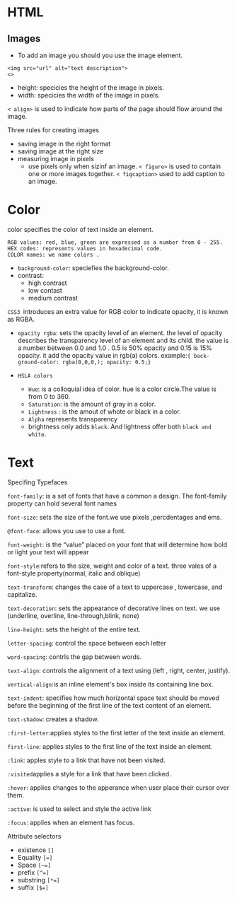 # HTML
## Images
- To add an image you should you use the image element.
```
<img src="url" alt="text description">
<>
```

- height: specicies the height of the image in pixels.
- width: specicies the width of the image in pixels. 

`< align>` is used to indicate how parts of the page should flow around the image.

Three rules for creating images
- saving image in the right format
- saving image at the right size
- measuring image in pixels
  - use pixels only when sizinf an image.
  `< figure>` is used to contain one or more images together.
  `< figcaption>` used to add caption to an image.
 
 # Color
 color specifies the color of text inside an element.
 ```
 RGB values: red, blue, green are expressed as a number from 0 - 255.
 HEX codes: represents values in hexadecimal code.
 COLOR names: we name colors .
 ``` 
 - `background-color`: speciefies the background-color.
 - contrast: 
    - high contrast
    - low contast
    - medium contrast

`CSS3 `introduces an extra value for RGB color to indicate opacity, it is known as RGBA.

 - `opacity rgba`: sets the opacity level of an element. the level of opacity describes the transparency level of an element and its child. the value is a number between 0.0 and 1.0 . 0.5 is 50% opacity and 0.15 is 15% opacity. it add the opacity value in rgb(a) colors.
 example:`{ back-ground-color: rgba(0,0,0,);
          opacity: 0.5;}`

 - `HSLA colors`
   - `Hue`: is a colloquial idea of color. hue is a color circle.The value is from 0 to 360.
   - `Saturation`: is the amount of gray in a color.
   - `Lightness` : is the amout of whote or black in a color.
   - `Alpha` represents transparency
   - brightness only adds `black`. And lightness offer both `black and white`.




  # Text
Specifing Typefaces

`font-family`: is a set of fonts that have a common a design. The font-family property can hold several font names

`font-size`: sets the size of the font.we use pixels ,percdentages and ems.

`@font-face`: allows you use to use a font.

`font-weight`: is the “value” placed on your font that will determine how bold or light your text will appear

`font-style`:refers to the size, weight and color of a text. three vales of a font-style property(normal, italic and oblique)

`text-transform`: changes the case of a text to uppercase , lowercase, and capitalize.

`text-decoration`:  sets the appearance of decorative lines on text. we use (underline, overline, line-through,blink, none)

 `line-height`: sets the height of the entire text.

`letter-spacing`: control the space between each letter

`word-spacing`: contrls the gap between words.

`text-align`: controls the alignment of a text using (left , right, center, justify).

`vertical-align`:is an inline element's box inside its containing line box.

`text-indent`: specifies how much horizontal space text should be moved before the beginning of the first line of the text content of an element.

`text-shadow`: creates a shadow.

`:first-letter`:applies styles to the first letter of the text inside an element.

`first-line`: applies styles to the first line of the text inside an element. 

`:link`: apples style to a link that have not been visited.

`:visited`applies a style for a link that have been clicked.

`:hover`: applies changes to the apperance when user place their cursor over them. 

`:active`: is used to select and style the active link

`:focus`: applies when an element has focus.

Attribute selectors

- existence `[]`
- Equality `[=]`
- Space `[~=]`
- prefix `[^=]`
- substring `[*=]`
- suffix `[$=]`
